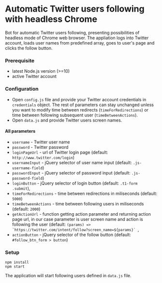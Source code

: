 # Automatic Twitter users following with headless Chrome
Bot for automatic Twitter users following, presenting possibilities of headless mode of Chrome web browser. The appliation logs into Twitter account, loads user names from predefined array, goes to user's page and clicks the follow button.

### Prerequisite
- latest Node.js version (>=10)
- active Twitter account

### Configuration
- Open `config.js` file and provide your Twitter account credentials in `credentials` object. The rest of parameters can stay unchanged unless you want to modify time between redirects (`timeForRedirections`) or time between following subsequent user (`timeBetweenActions`).
- Open `data.js` and provide Twitter users screen names.

#### All parameters

- `username` - Twitter user name
- `password` - Twitter password
- `loginPageUrl` - url of Twitter login page (default: `http://www.twitter.com/login`)
- `usernameInput` - jQuery selector of user name input (default: `.js-username-field`)
- `passwordInput` - jQuery selector of password input (default: `.js-password-field`)
- `loginButton` - jQuery selector of login button (default: `.t1-form .submit`),
- `timeForRedirections` - time between redirections in miliseconds (default: `5000`)
- `timeBetweenActions` - time between following users in miliseconds (default: `2000`)
- `getActionUrl` - function getting action parameter and returning action page url, in our case parameter is user screen name and action is following the user (default: ``(params) => `https://twitter.com/intent/follow?screen_name=${params}` ``,
- `actionButton` - jQuery selector of the follow button (default: `#follow_btn_form > button`)

### Setup
```
npm install
npm start
```
The application will start following users defined in `data.js` file.
